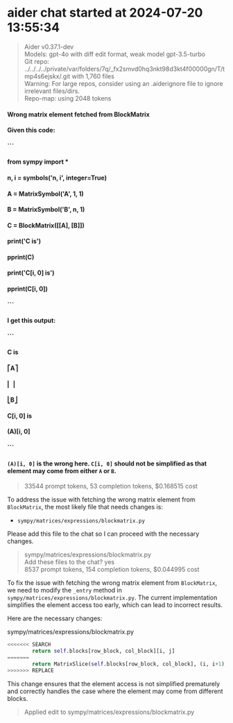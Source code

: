
# aider chat started at 2024-07-20 13:55:34

> Aider v0.37.1-dev  
> Models: gpt-4o with diff edit format, weak model gpt-3.5-turbo  
> Git repo: ../../../../private/var/folders/7q/_fx2smvd0hq3nkt98d3kt4f00000gn/T/tmp4s6ejskx/.git with 1,760 files  
> Warning: For large repos, consider using an .aiderignore file to ignore irrelevant files/dirs.  
> Repo-map: using 2048 tokens  

#### Wrong matrix element fetched from BlockMatrix  
#### Given this code:  
#### ```  
#### from sympy import *  
#### n, i = symbols('n, i', integer=True)  
#### A = MatrixSymbol('A', 1, 1)  
#### B = MatrixSymbol('B', n, 1)  
#### C = BlockMatrix([[A], [B]])  
#### print('C is')  
#### pprint(C)  
#### print('C[i, 0] is')  
#### pprint(C[i, 0])  
#### ```  
#### I get this output:  
#### ```  
#### C is  
#### ⎡A⎤  
#### ⎢ ⎥  
#### ⎣B⎦  
#### C[i, 0] is  
#### (A)[i, 0]  
#### ```  
#### `(A)[i, 0]` is the wrong here. `C[i, 0]` should not be simplified as that element may come from either `A` or `B`.  
> 33544 prompt tokens, 53 completion tokens, $0.168515 cost  

To address the issue with fetching the wrong matrix element from `BlockMatrix`, the most likely file that needs changes is:

- `sympy/matrices/expressions/blockmatrix.py`

Please add this file to the chat so I can proceed with the necessary changes.

> sympy/matrices/expressions/blockmatrix.py  
> Add these files to the chat? yes  
> 8537 prompt tokens, 154 completion tokens, $0.044995 cost  

To fix the issue with fetching the wrong matrix element from `BlockMatrix`, we need to modify the `_entry` method in `sympy/matrices/expressions/blockmatrix.py`. The current implementation simplifies the element access too early, which can lead to incorrect results.

Here are the necessary changes:

sympy/matrices/expressions/blockmatrix.py
```python
<<<<<<< SEARCH
        return self.blocks[row_block, col_block][i, j]
=======
        return MatrixSlice(self.blocks[row_block, col_block], (i, i+1), (j, j+1))[0, 0]
>>>>>>> REPLACE
```

This change ensures that the element access is not simplified prematurely and correctly handles the case where the element may come from different blocks.

> Applied edit to sympy/matrices/expressions/blockmatrix.py  
